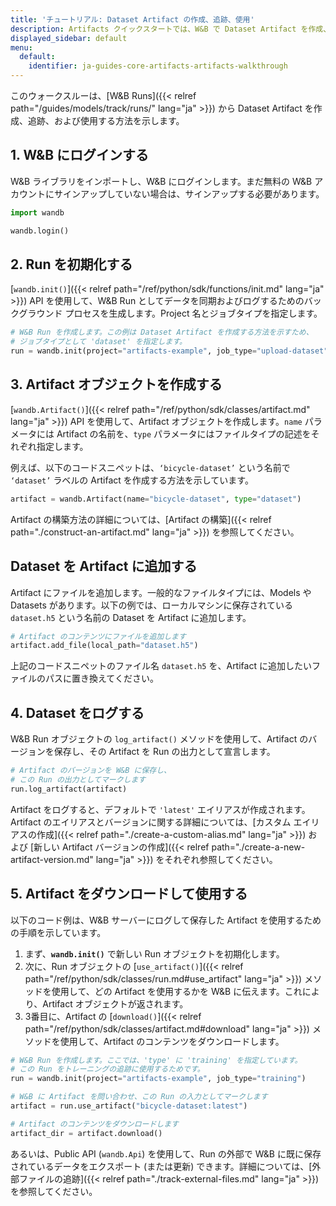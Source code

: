 ```yaml
---
title: 'チュートリアル: Dataset Artifact の作成、追跡、使用'
description: Artifacts クイックスタートでは、W&B で Dataset Artifact を作成、追跡、使用する方法を紹介します。
displayed_sidebar: default
menu:
  default:
    identifier: ja-guides-core-artifacts-artifacts-walkthrough
---
```


このウォークスルーは、[W&B Runs]({{< relref path="/guides/models/track/runs/" lang="ja" >}}) から Dataset Artifact を作成、追跡、および使用する方法を示します。

## 1. W&B にログインする

W&B ライブラリをインポートし、W&B にログインします。まだ無料の W&B アカウントにサインアップしていない場合は、サインアップする必要があります。

```python
import wandb

wandb.login()
```

## 2. Run を初期化する

[`wandb.init()`]({{< relref path="/ref/python/sdk/functions/init.md" lang="ja" >}}) API を使用して、W&B Run としてデータを同期およびログするためのバックグラウンド プロセスを生成します。Project 名とジョブタイプを指定します。

```python
# W&B Run を作成します。この例は Dataset Artifact を作成する方法を示すため、
# ジョブタイプとして 'dataset' を指定します。
run = wandb.init(project="artifacts-example", job_type="upload-dataset")
```

## 3. Artifact オブジェクトを作成する

[`wandb.Artifact()`]({{< relref path="/ref/python/sdk/classes/artifact.md" lang="ja" >}}) API を使用して、Artifact オブジェクトを作成します。`name` パラメータには Artifact の名前を、`type` パラメータにはファイルタイプの記述をそれぞれ指定します。

例えば、以下のコードスニペットは、`‘bicycle-dataset’` という名前で `‘dataset’` ラベルの Artifact を作成する方法を示しています。

```python
artifact = wandb.Artifact(name="bicycle-dataset", type="dataset")
```

Artifact の構築方法の詳細については、[Artifact の構築]({{< relref path="./construct-an-artifact.md" lang="ja" >}}) を参照してください。

## Dataset を Artifact に追加する

Artifact にファイルを追加します。一般的なファイルタイプには、Models や Datasets があります。以下の例では、ローカルマシンに保存されている `dataset.h5` という名前の Dataset を Artifact に追加します。

```python
# Artifact のコンテンツにファイルを追加します
artifact.add_file(local_path="dataset.h5")
```

上記のコードスニペットのファイル名 `dataset.h5` を、Artifact に追加したいファイルのパスに置き換えてください。

## 4. Dataset をログする

W&B Run オブジェクトの `log_artifact()` メソッドを使用して、Artifact のバージョンを保存し、その Artifact を Run の出力として宣言します。

```python
# Artifact のバージョンを W&B に保存し、
# この Run の出力としてマークします
run.log_artifact(artifact)
```

Artifact をログすると、デフォルトで `'latest'` エイリアスが作成されます。Artifact のエイリアスとバージョンに関する詳細については、[カスタム エイリアスの作成]({{< relref path="./create-a-custom-alias.md" lang="ja" >}}) および [新しい Artifact バージョンの作成]({{< relref path="./create-a-new-artifact-version.md" lang="ja" >}}) をそれぞれ参照してください。

## 5. Artifact をダウンロードして使用する

以下のコード例は、W&B サーバーにログして保存した Artifact を使用するための手順を示しています。

1. まず、**`wandb.init()`** で新しい Run オブジェクトを初期化します。
2. 次に、Run オブジェクトの [`use_artifact()`]({{< relref path="/ref/python/sdk/classes/run.md#use_artifact" lang="ja" >}}) メソッドを使用して、どの Artifact を使用するかを W&B に伝えます。これにより、Artifact オブジェクトが返されます。
3. 3番目に、Artifact の [`download()`]({{< relref path="/ref/python/sdk/classes/artifact.md#download" lang="ja" >}}) メソッドを使用して、Artifact のコンテンツをダウンロードします。

```python
# W&B Run を作成します。ここでは、'type' に 'training' を指定しています。
# この Run をトレーニングの追跡に使用するためです。
run = wandb.init(project="artifacts-example", job_type="training")

# W&B に Artifact を問い合わせ、この Run の入力としてマークします
artifact = run.use_artifact("bicycle-dataset:latest")

# Artifact のコンテンツをダウンロードします
artifact_dir = artifact.download()
```

あるいは、Public API (`wandb.Api`) を使用して、Run の外部で W&B に既に保存されているデータをエクスポート (または更新) できます。詳細については、[外部ファイルの追跡]({{< relref path="./track-external-files.md" lang="ja" >}}) を参照してください。
